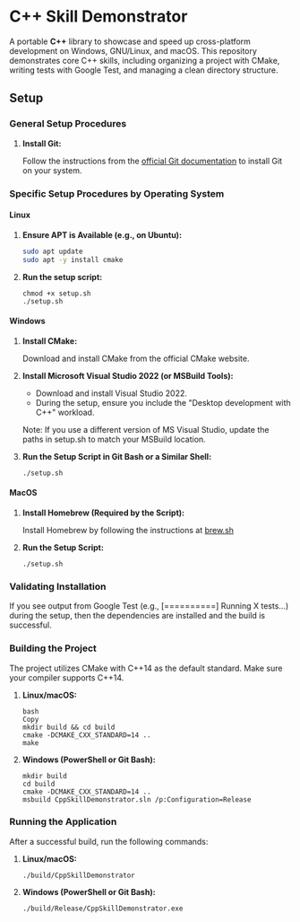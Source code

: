 # C++ Skill Demonstrator

A portable **C++** library to showcase and speed up cross-platform development on Windows, GNU/Linux, and macOS. This repository demonstrates core C++ skills, including organizing a project with CMake, writing tests with Google Test, and managing a clean directory structure.

## Setup

### General Setup Procedures

1. **Install Git:**

   Follow the instructions from the [official Git documentation](https://git-scm.com/book/en/v2/Getting-Started-Installing-Git) to install Git on your system.

### Specific Setup Procedures by Operating System

#### Linux

1. **Ensure APT is Available (e.g., on Ubuntu):**

   ```bash
   sudo apt update
   sudo apt -y install cmake
   ```

2. **Run the setup script:**

    ```
    chmod +x setup.sh
    ./setup.sh
    ```

#### Windows

1. **Install CMake:**

    Download and install CMake from the official CMake website.

2. **Install Microsoft Visual Studio 2022 (or MSBuild Tools):**
    - Download and install Visual Studio 2022.
    - During the setup, ensure you include the "Desktop development with C++" workload.
    
    Note: If you use a different version of MS Visual Studio, update the paths in setup.sh to match your MSBuild location.

3. **Run the Setup Script in Git Bash or a Similar Shell:**

    ```
    ./setup.sh
    ```


#### MacOS

1. **Install Homebrew (Required by the Script):**

    Install Homebrew by following the instructions at [brew.sh](brew.sh)

2. **Run the Setup Script:**
    ```
    ./setup.sh
    ```

###  Validating Installation

If you see output from Google Test (e.g., [==========] Running X tests...) during the setup, then the dependencies are installed and the build is successful.

###  Building the Project

The project utilizes CMake with C++14 as the default standard. Make sure your compiler supports C++14.

1. **Linux/macOS:**

    ```
    bash
    Copy
    mkdir build && cd build
    cmake -DCMAKE_CXX_STANDARD=14 ..
    make
    ```

2. **Windows (PowerShell or Git Bash):**

    ```
    mkdir build
    cd build
    cmake -DCMAKE_CXX_STANDARD=14 ..
    msbuild CppSkillDemonstrator.sln /p:Configuration=Release
    ```

###  Running the Application

After a successful build, run the following commands:

1. **Linux/macOS:**

    ```
    ./build/CppSkillDemonstrator
    ```

2. **Windows (PowerShell or Git Bash):**

    ```
    ./build/Release/CppSkillDemonstrator.exe
    ```
